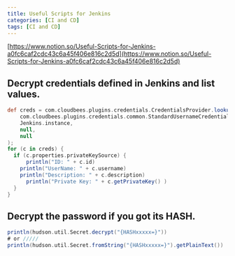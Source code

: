 ```yaml
---
title: Useful Scripts for Jenkins
categories: [CI and CD]
tags: [CI and CD]
---
```


[https://www.notion.so/Useful-Scripts-for-Jenkins-a0fc6caf2cdc43c6a45f406e816c2d5d](https://www.notion.so/Useful-Scripts-for-Jenkins-a0fc6caf2cdc43c6a45f406e816c2d5d)


## **Decrypt credentials defined in Jenkins and list values.**


```groovy
def creds = com.cloudbees.plugins.credentials.CredentialsProvider.lookupCredentials(
    com.cloudbees.plugins.credentials.common.StandardUsernameCredentials.class,
    Jenkins.instance,
    null,
    null
);
for (c in creds) {
  if (c.properties.privateKeySource) {
	  println("ID: " + c.id)
    println("UserName: " + c.username)
    println("Description: " + c.description)
	  println("Private Key: " + c.getPrivateKey() )
  }
}
```


## **Decrypt the password if you got its HASH.**


```groovy
println(hudson.util.Secret.decrypt("{HASHxxxxx=}"))
# or /////
println(hudson.util.Secret.fromString("{HASHxxxxx=}").getPlainText())
```

